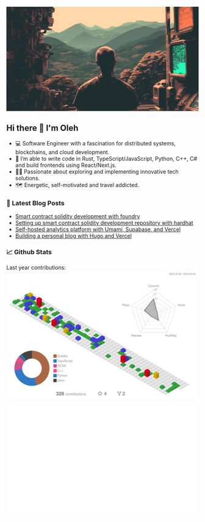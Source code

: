 ![bg](bg.png)
## Hi there 👋 I'm Oleh

- 💻 Software Engineer with a fascination for distributed systems, blockchains, and cloud development.
- 🔭 I’m able to write code in Rust, TypeScript/JavaScript, Python, C++, C# and build frontends using React/Next.js.
- 🧑‍🚀 Passionate about exploring and implementing innovative tech solutions.
- 🗺️ Energetic, self-motivated and travel addicted.

### 📕 Latest Blog Posts
- [Smart contract solidity development with foundry](https://olich.me/post/smart-contract-solidity-development-with-foundry)
- [Setting up smart contract solidity development repository with hardhat](https://olich.me/post/setting-up-smart-contract-solidity-development-repository-with-hardhat/)
- [Self-hosted analytics platform with Umami, Supabase, and Vercel](https://olich.me/post/self-hosted-analytics-platform-with-umami-supabase-and-vercel)
- [Building a personal blog with Hugo and Vercel](https://olich.me/post/building-a-personal-blog-with-hugo-and-vercel/)

### 📈 Github Stats
Last year contributions:
![Contributions by commits](profile-3d-contrib/3d-stats.svg)

![Stats Overview](generated/overview.svg)
<!--
**olich97/olich97** is a ✨ _special_ ✨ repository because its `README.md` (this file) appears on your GitHub profile.

Here are some ideas to get you started:

- 🔭 I’m currently working on ...
- 🌱 I’m currently learning ...
- 👯 I’m looking to collaborate on ...
- 🤔 I’m looking for help with ...
- 💬 Ask me about ...
- 📫 How to reach me: ...
- 😄 Pronouns: ...
- ⚡ Fun fact: ...
-->
